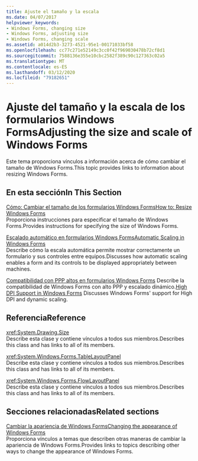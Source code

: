 ```yaml
---
title: Ajuste el tamaño y la escala
ms.date: 04/07/2017
helpviewer_keywords:
- Windows Forms, changing size
- Windows Forms, adjusting size
- Windows Forms, changing scale
ms.assetid: a014d2b3-3273-4521-95e1-00171033bf58
ms.openlocfilehash: cc77c271e52149c3cc0f42f969030478b72cf8d1
ms.sourcegitcommit: 7588136e355e10cbc2582f389c90c127363c02a5
ms.translationtype: MT
ms.contentlocale: es-ES
ms.lasthandoff: 03/12/2020
ms.locfileid: "79182651"
---
```

# <a name="adjusting-the-size-and-scale-of-windows-forms"></a><span data-ttu-id="cc675-102">Ajuste del tamaño y la escala de los formularios Windows Forms</span><span class="sxs-lookup"><span data-stu-id="cc675-102">Adjusting the size and scale of Windows Forms</span></span>
<span data-ttu-id="cc675-103">Este tema proporciona vínculos a información acerca de cómo cambiar el tamaño de Windows Forms.</span><span class="sxs-lookup"><span data-stu-id="cc675-103">This topic provides links to information about resizing Windows Forms.</span></span>  
  
## <a name="in-this-section"></a><span data-ttu-id="cc675-104">En esta sección</span><span class="sxs-lookup"><span data-stu-id="cc675-104">In This Section</span></span>  
 [<span data-ttu-id="cc675-105">Cómo: Cambiar el tamaño de los formularios Windows Forms</span><span class="sxs-lookup"><span data-stu-id="cc675-105">How to: Resize Windows Forms</span></span>](how-to-resize-windows-forms.md)  
 <span data-ttu-id="cc675-106">Proporciona instrucciones para especificar el tamaño de Windows Forms.</span><span class="sxs-lookup"><span data-stu-id="cc675-106">Provides instructions for specifying the size of Windows Forms.</span></span>  
  
 [<span data-ttu-id="cc675-107">Escalado automático en formularios Windows Forms</span><span class="sxs-lookup"><span data-stu-id="cc675-107">Automatic Scaling in Windows Forms</span></span>](automatic-scaling-in-windows-forms.md)  
 <span data-ttu-id="cc675-108">Describe cómo la escala automática permite mostrar correctamente un formulario y sus controles entre equipos.</span><span class="sxs-lookup"><span data-stu-id="cc675-108">Discusses how automatic scaling enables a form and its controls to be displayed appropriately between machines.</span></span>  
  
 <span data-ttu-id="cc675-109">[Compatibilidad con PPP altos en formularios Windows Forms](high-dpi-support-in-windows-forms.md) Describe la compatibilidad de Windows Forms con alto PPP y escalado dinámico.</span><span class="sxs-lookup"><span data-stu-id="cc675-109">[High DPI Support in Windows Forms](high-dpi-support-in-windows-forms.md) Discusses Windows Forms' support for High DPI and dynamic scaling.</span></span>
  
## <a name="reference"></a><span data-ttu-id="cc675-110">Referencia</span><span class="sxs-lookup"><span data-stu-id="cc675-110">Reference</span></span>  
 <xref:System.Drawing.Size>  
 <span data-ttu-id="cc675-111">Describe esta clase y contiene vínculos a todos sus miembros.</span><span class="sxs-lookup"><span data-stu-id="cc675-111">Describes this class and has links to all of its members.</span></span>  
  
 <xref:System.Windows.Forms.TableLayoutPanel>  
 <span data-ttu-id="cc675-112">Describe esta clase y contiene vínculos a todos sus miembros.</span><span class="sxs-lookup"><span data-stu-id="cc675-112">Describes this class and has links to all of its members.</span></span>  
  
 <xref:System.Windows.Forms.FlowLayoutPanel>  
 <span data-ttu-id="cc675-113">Describe esta clase y contiene vínculos a todos sus miembros.</span><span class="sxs-lookup"><span data-stu-id="cc675-113">Describes this class and has links to all of its members.</span></span>  
  
## <a name="related-sections"></a><span data-ttu-id="cc675-114">Secciones relacionadas</span><span class="sxs-lookup"><span data-stu-id="cc675-114">Related sections</span></span>  
 [<span data-ttu-id="cc675-115">Cambiar la apariencia de Windows Forms</span><span class="sxs-lookup"><span data-stu-id="cc675-115">Changing the appearance of Windows Forms</span></span>](changing-the-appearance-of-windows-forms.md)  
 <span data-ttu-id="cc675-116">Proporciona vínculos a temas que describen otras maneras de cambiar la apariencia de Windows Forms.</span><span class="sxs-lookup"><span data-stu-id="cc675-116">Provides links to topics describing other ways to change the appearance of Windows Forms.</span></span>

